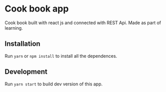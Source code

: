 # Cook book app
Cook book built with react js and connected with REST Api. Made as part of learning.

## Installation
Run `yarn` or `npm install` to install all the dependences.

## Development
Run `yarn start` to build dev version of this app.

